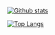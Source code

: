 [![Github stats](https://github-readme-stats.vercel.app/api?username=blacktunes&count_private=true&show_icons=true&hide=issues)](https://github.com/anuraghazra/github-readme-stats)

[![Top Langs](https://github-readme-stats.vercel.app/api/top-langs/?username=blacktunes&layout=compact)](https://github.com/anuraghazra/github-readme-stats)
